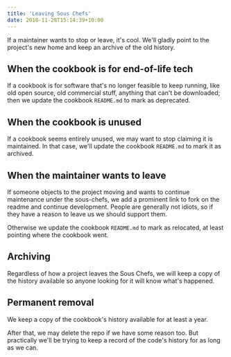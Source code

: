 ```yaml
---
title: 'Leaving Sous Chefs'
date: 2018-11-28T15:14:39+10:00
---
```


If a maintainer wants to stop or leave, it's cool. We'll gladly point to the project's new home and keep an archive of the old history.

## When the cookbook is for end-of-life tech

If a cookbook is for software that's no longer feasible to keep running, like old open source, old commercial stuff, anything that can't be downloaded; then we update the cookbook `README.md` to mark as deprecated.

## When the cookbook is unused

If a cookbook seems entirely unused, we may want to stop claiming it is maintained. In that case, we'll update the cookbook `README.md` to mark it as archived.

## When the maintainer wants to leave

If someone objects to the project moving and wants to continue maintenance under the sous-chefs, we add a prominent link to fork on the readme and continue development. People are generally not idiots, so if they have a reason to leave us we should support them.

Otherwise we update the cookbook `README.md` to mark as relocated, at least pointing where the cookbook went.

## Archiving

Regardless of how a project leaves the Sous Chefs, we will keep a copy of the history available so anyone looking for it will know what's happened.

## Permanent removal

We keep a copy of the cookbook's history available for at least a year.

After that, we may delete the repo if we have some reason too. But practically we'll be trying to keep a record of the code's history for as long as we can.
